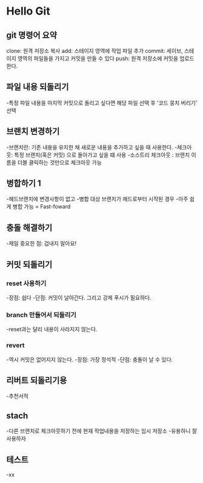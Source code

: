 # Hello Git

## git 명령어 요약

clone: 원격 저장소 복사
add: 스테이지 영역에 작업 파일 추가
commit: 세이브, 스테이지 영역의 파일들을 가지고 커밋을 만들 수 있다
push: 원격 저장소에 커밋을 업로드 한다.

 
## 파일 내용 되돌리기

-특정 파일 내용을 마지막 커밋으로 돌리고 싶다면 해당 파일 선택 후 '코드 뭉치 버리기' 선택

## 브랜치 변경하기
-브랜치란: 기존 내용을 유지한 채 새로운 내용을 추가하고 싶을 때 사용한다.
-체크아웃: 특정 브랜치(혹은 커밋) 으로 돌아가고 싶을 떄 사용
-소스트리 체크아웃 : 브랜치 이름을 더블 클릭하는 것만으로 체크아웃 가능

## 병합하기 1

-헤드브랜치에 변경사항이 없고
-병합 대상 브랜치가 헤드로부터 시작된 경우
-아주 쉽게 병합 가능 = Fast-foward

## 충돌 해결하기

-제일 중요한 점: 겁내지 말아요!

## 커밋 되돌리기

### reset 사용하기

-장점: 쉽다
-단점: 커밋이 날아간다. 그리고 강제 푸시가 필요하다. 

### branch 만들어서 되돌리기 

-reset과는 달리 내용이 사라지지 않는다. 

### revert 

-역시 커밋은 없어지지 않는다.
-장점: 가장 정석적
-단점: 충돌이 날 수 있다. 

## 리버트 되돌리기용

-추천서적 

## stach

-다른 브랜치로 체크아웃하기 전에 현재 작업내용을 저장하는 임시 저장소
-유용하니 잘 사용하자

## 테스트

-xx